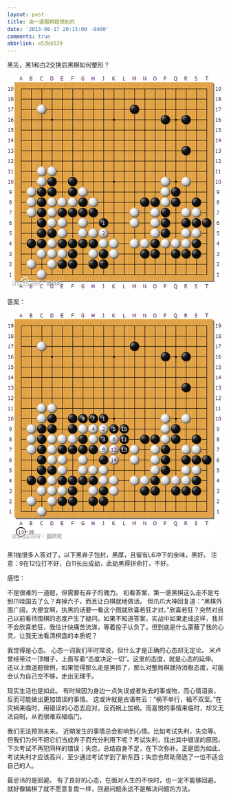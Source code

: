```yaml
---
layout: post
title: 由一道围棋题想到的
date: '2013-08-17 20:15:00 -0400'
comments: true
abbrlink: a52b6539
---
```

黑先，黑1和白2交换后黑棋如何整形？

![](\img\weiqithought_01.png)

答案：

![](\img\weiqithought_02.png)

黑1枷很多人答对了，以下黑弃子包封，黑厚，且留有L6冲下的余味，黑好。
注意：9在12位打不好，白11长出成劫，此劫黑得拼命打，不好。

感悟：

不是很难的一道题，但需要有弃子的魄力。
初看答案，第一感黑棋这么走不是亏到爪哇国去了么？弃掉六子，而且让白棋就地做活。
但爪爪大神回复道：“黑棋外面广阔，大便宜啊，执黑的话要一看这个图就欣喜若狂才对。”欣喜若狂？突然对自己以前看待围棋的态度产生了疑问。如果不知道答案，实战中如果走成这样，我并不会欣喜若狂，我估计快痛苦流涕，等着投子认负了。但到底是什么蒙蔽了我的心灵，让我无法看清棋盘的本质呢？

我觉得是心态。
心态一词我们平时常说，但什么才是正确的心态却无定论。
米卢曾经带过一顶帽子，上面写着“态度决定一切”。这里的态度，就是心态的延伸。
还以上面道题做例，如果觉得那么走是黑损了，那么对整局棋就持消极态度，可能会认为自己空不够，走出无理手。

现实生活也是如此。
有时候因为身边一点失误或者失去的事或物，而心情沮丧，反而可能做出更加错误的事情。
这或许就是古语有云：“祸不单行，福不双至。”在灾祸来临时，用错误的心态去应对，反而祸上加祸。而喜悦的事情来临时，却又无法自制，从而很难双福临门。

我们无法预测未来。
近期发生的事情总会影响到心情。比如考试失利，失恋等。
但我们为何不把它们当成弃子而充分利用下呢？考试失利，找出其中错误的原因，下次考试不再犯同样的错误；失恋，总结自身不足，在下次弥补。正是因为如此，考试失利才应该高兴，至少通过考试学到了新东西；失恋也帮助筛选了一位不适合自己的人。

最忌讳的是回避。
有了良好的心态，在面对人生的不快时，也一定不能够回避。就好像输棋了就不愿意复盘一样，回避问题永远不是解决问题的方法。
